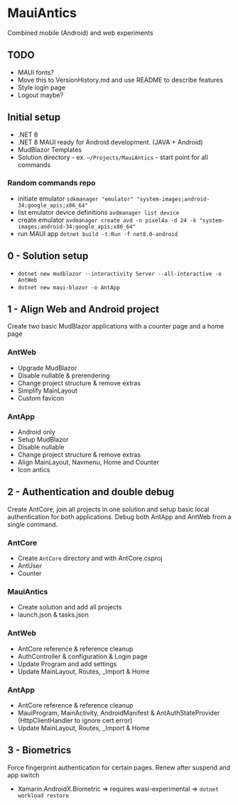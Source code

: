# MauiAntics

Combined mobile (Android) and web experiments

## TODO
- MAUI fonts?
- Move this to VersionHistory.md and use README to describe features
- Style login page
- Logout maybe?

## Initial setup
- .NET 8
- .NET 8 MAUI ready for Android development. (JAVA + Android)
- MudBlazor Templates
- Solution directory - ex. `~/Projects/MauiAntics` - start point for all commands

### Random commands repo
- initiate emulator `sdkmanager "emulator" "system-images;android-34;google_apis;x86_64"`
- list emulator device definitions `avdmanager list device`
- create emulator `avdmanager create avd -n pixel4a -d 24 -k "system-images;android-34;google_apis;x86_64"`
- run MAUI app `dotnet build -t:Run -f net8.0-android`


## 0 - Solution setup
- `dotnet new mudblazor --interactivity Server --all-interactive -o AntWeb`
- `dotnet new maui-blazor -o AntApp`


## 1 - Align Web and Android project
Create two basic MudBlazor applications with a counter page and a home page

### AntWeb
- Upgrade MudBlazor
- Disable nullable & prerendering
- Change project structure & remove extras
- Simplify MainLayout
- Custom favicon

### AntApp
- Android only
- Setup MudBlazor
- Disable nullable
- Change project structure & remove extras
- Align MainLayout, Navmenu, Home and Counter
- Icon antics


## 2 - Authentication and double debug
Create AntCore, join all projects in one solution and setup basic local authentication for both applications.
Debug both AntApp and AntWeb from a single command.

### AntCore
- Create `AntCore` directory and with AntCore.csproj
- AntUser
- Counter

### MauiAntics
- Create solution and add all projects
- launch.json & tasks.json

### AntWeb
- AntCore reference & reference cleanup
- AuthController & configuration & Login page
- Update Program and add settings
- Update MainLayout, Routes, _Import & Home


### AntApp
- AntCore reference & reference cleanup
- MauiProgram, MainActivity, AndroidManifest & AntAuthStateProvider (HttpClientHandler to ignore cert error)
- Update MainLayout, Routes, _Import & Home

## 3 - Biometrics
Force fingerprint authentication for certain pages.
Renew after suspend and app switch

- Xamarin.AndroidX.Biometric => requires wasi-experimental => `dotnet workload restore`